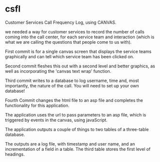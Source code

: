 csfl
====

Customer Services Call Frequency Log, using CANVAS.

we needed a way for customer services to record the number of calls coming into the call center, for each service team and interaction (which is what we are calling the questions that people come to us with).




First commit is for a single canvas screen that displays the service teams graphically and can tell which service team has been clicked on.

Second commit fleshes this out with a second level and better graphics, as well as incorporating the 'canvas text wrap' function.

Third commit writes to a database to log username, time and, most importantly, the nature of the call. You will need to set up your own database!

Fourth Commit changes the html file to an asp file and completes the functionality for this application.




The application uses the url to pass parameters to an asp file, which is triggered by events in the canvas, using javaScript.

The application outputs a couple of things to two tables of a three-table database. 

The outputs are a log file, with timestamp and user name, and an incrementation of a field in a table.
The third table stores the first level of headings.
